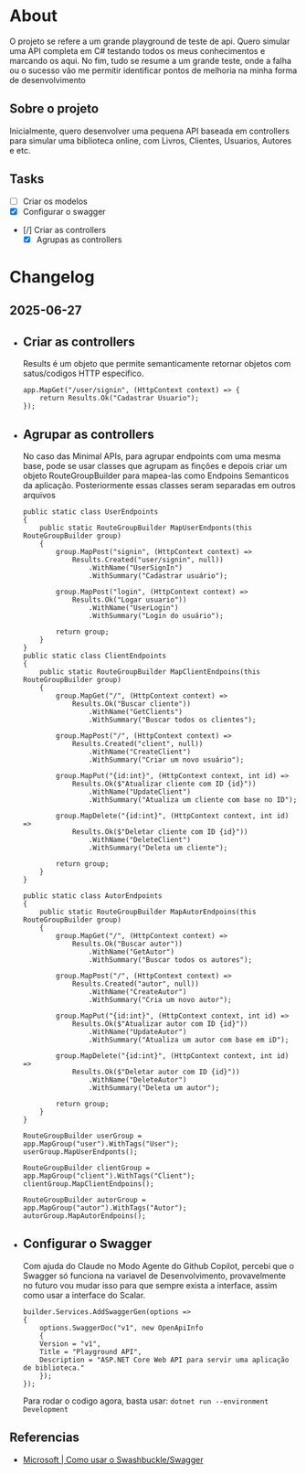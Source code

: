 # About
O projeto se refere a um grande playground de teste de api. Quero simular uma API completa em C# testando todos os meus conhecimentos e marcando os aqui. No fim, tudo se resume a um grande teste, onde a falha ou o sucesso vão me permitir identificar pontos de melhoria na minha forma de desenvolvimento

## Sobre o projeto
Inicialmente, quero desenvolver uma pequena API baseada em controllers para simular uma biblioteca online, com Livros, Clientes, Usuarios, Autores e etc.

## Tasks
- [ ] Criar os modelos 
- [x] Configurar o swagger
- [/] Criar as controllers
    - [x] Agrupas as controllers

# Changelog
## 2025-06-27
- Criar as controllers
    ---
    Results é um objeto que permite semanticamente retornar objetos com satus/codigos HTTP especifico.
    
    ```CSharp
    app.MapGet("/user/signin", (HttpContext context) => {
        return Results.Ok("Cadastrar Usuario");
    });
    ```

- Agrupar as controllers
    --- 
    No caso das Minimal APIs, para agrupar endpoints com uma mesma base, pode se usar classes que agrupam as finções e depois criar um objeto RouteGroupBuilder para mapea-las como Endpoins Semanticos da aplicação. Posteriormente essas classes seram separadas em outros arquivos

    ```CSharp
    public static class UserEndpoints
    {
        public static RouteGroupBuilder MapUserEndponts(this RouteGroupBuilder group)
        {
            group.MapPost("signin", (HttpContext context) =>
                Results.Created("user/signin", null))
                    .WithName("UserSignIn")
                    .WithSummary("Cadastrar usuário");

            group.MapPost("login", (HttpContext context) =>
                Results.Ok("Logar usuario"))
                    .WithName("UserLogin")
                    .WithSummary("Login do usuário");

            return group;
        }
    }
    public static class ClientEndpoints
    {
        public static RouteGroupBuilder MapClientEndpoins(this RouteGroupBuilder group)
        {
            group.MapGet("/", (HttpContext context) =>
                Results.Ok("Buscar cliente"))
                    .WithName("GetClients")
                    .WithSummary("Buscar todos os clientes");

            group.MapPost("/", (HttpContext context) =>
                Results.Created("client", null))
                    .WithName("CreateClient")
                    .WithSummary("Criar um novo usuário");

            group.MapPut("{id:int}", (HttpContext context, int id) =>
                Results.Ok($"Atualizar cliente com ID {id}"))
                    .WithName("UpdateClient")
                    .WithSummary("Atualiza um cliente com base no ID");

            group.MapDelete("{id:int}", (HttpContext context, int id) =>
                Results.Ok($"Deletar cliente com ID {id}"))
                    .WithName("DeleteClient")
                    .WithSummary("Deleta um cliente");

            return group;
        }
    }

    public static class AutorEndpoints
    {
        public static RouteGroupBuilder MapAutorEndpoins(this RouteGroupBuilder group)
        {
            group.MapGet("/", (HttpContext context) =>
                Results.Ok("Buscar autor"))
                    .WithName("GetAutor")
                    .WithSummary("Buscar todos os autores");

            group.MapPost("/", (HttpContext context) =>
                Results.Created("autor", null))
                    .WithName("CreateAutor")
                    .WithSummary("Cria um novo autor");

            group.MapPut("{id:int}", (HttpContext context, int id) =>
                Results.Ok($"Atualizar autor com ID {id}"))
                    .WithName("UpdateAutor")
                    .WithSummary("Atualiza um autor com base em iD");

            group.MapDelete("{id:int}", (HttpContext context, int id) =>
                Results.Ok($"Deletar autor com ID {id}"))
                    .WithName("DeleteAutor")
                    .WithSummary("Deleta um autor");

            return group;
        }
    }

    RouteGroupBuilder userGroup = app.MapGroup("user").WithTags("User");
    userGroup.MapUserEndponts();

    RouteGroupBuilder clientGroup = app.MapGroup("client").WithTags("Client");
    clientGroup.MapClientEndpoins();

    RouteGroupBuilder autorGroup = app.MapGroup("autor").WithTags("Autor");
    autorGroup.MapAutorEndpoins();
    ```
- Configurar o Swagger
    ---
    Com ajuda do Claude no Modo Agente do Github Copilot, percebi que o Swagger só funciona na variavel de Desenvolvimento, provavelmente no futuro vou mudar isso para que sempre exista a interface, assim como usar a interface do Scalar.

    ```CSharp
    builder.Services.AddSwaggerGen(options =>
    {
        options.SwaggerDoc("v1", new OpenApiInfo
        {
        Version = "v1",
        Title = "Playground API",
        Description = "ASP.NET Core Web API para servir uma aplicação de biblioteca."
        });
    });

    ```

    Para rodar o codigo agora, basta usar:
    ``dotnet run --environment Development``
## Referencias
- [Microsoft | Como usar o Swashbuckle/Swagger](https://learn.microsoft.com/en-us/aspnet/core/tutorials/getting-started-with-swashbuckle?view=aspnetcore-8.0&tabs=visual-studio)